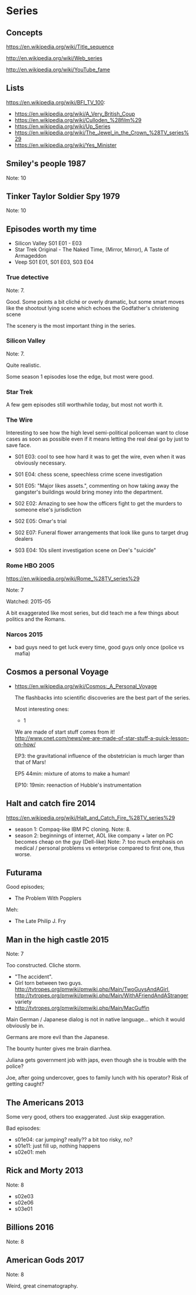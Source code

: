 # Series

## Concepts

<https://en.wikipedia.org/wiki/Title_sequence>

<http://en.wikipedia.org/wiki/Web_series>

<http://en.wikipedia.org/wiki/YouTube_fame>

## Lists

<https://en.wikipedia.org/wiki/BFI_TV_100>:

- <https://en.wikipedia.org/wiki/A_Very_British_Coup>
- <https://en.wikipedia.org/wiki/Culloden_%28film%29>
- <https://en.wikipedia.org/wiki/Up_Series>
- <https://en.wikipedia.org/wiki/The_Jewel_in_the_Crown_%28TV_series%29>
- <https://en.wikipedia.org/wiki/Yes_Minister>

## Smiley's people 1987

Note: 10

## Tinker Taylor Soldier Spy 1979

Note: 10

## Episodes worth my time

- Silicon Valley S01 E01 - E03
- Star Trek Original - The Naked Time, (Mirror, Mirror), A Taste of Armageddon
- Veep S01 E01, S01 E03, S03 E04

### True detective

Note: 7.

Good. Some points a bit cliché or overly dramatic,
but some smart moves like the shootout lying scene which echoes the Godfather's christening scene

The scenery is the most important thing in the series.

### Silicon Valley

Note: 7.

Quite realistic.

Some season 1 episodes lose the edge, but most were good.

### Star Trek

A few gem episodes still worthwhile today, but most not worth it.

### The Wire

Interesting to see how the high level semi-political policeman want to close cases as soon as possible even if it means letting the real deal go by just to save face.

- S01 E03: cool to see how hard it was to get the wire, even when it was obviously necessary.
- S01 E04: chess scene, speechless crime scene investigation
- S01 E05: "Major likes assets.", commenting on how taking away the gangster's buildings would bring money into the department.

- S02 E02: Amazing to see how the officers fight to get the murders to someone else's jurisdiction
- S02 E05: Omar's trial
- S02 E07: Funeral flower arrangements that look like guns to target drug dealers

- S03 E04: 10s silent investigation scene on Dee's "suicide"

### Rome HBO 2005

<https://en.wikipedia.org/wiki/Rome_%28TV_series%29>

Note: 7

Watched: 2015-05

A bit exaggerated like most series, but did teach me a few things about politics and the Romans.

### Narcos 2015

- bad guys need to get luck every time, good guys only once (police vs mafia)

## Cosmos a personal Voyage

-   https://en.wikipedia.org/wiki/Cosmos:_A_Personal_Voyage

    The flashbacks into scientific discoveries are the best part of the series.

    Most interesting ones:

    - 1

    We are made of start stuff comes from it! http://www.cnet.com/news/we-are-made-of-star-stuff-a-quick-lesson-on-how/

    EP3: the gravitational influence of the obstetrician is much larger than that of Mars!

    EP5 44min: mixture of atoms to make a human!

    EP10: 19min: reenaction of Hubble's instrumentation

## Halt and catch fire 2014

<https://en.wikipedia.org/wiki/Halt_and_Catch_Fire_%28TV_series%29>

- season 1: Compaq-like IBM PC cloning. Note: 8.
- season 2: beginnings of internet, AOL like company + later on PC becomes cheap on the guy (Dell-like) Note: 7: too much emphasis on medical / personal problems vs enterprise compared to first one, thus worse.

## Futurama

Good episodes;

- The Problem With Popplers

Meh:

- The Late Philip J. Fry

## Man in the high castle 2015

Note: 7

Too constructed. Cliche storm.

- "The accident".
- Girl torn between two guys. <http://tvtropes.org/pmwiki/pmwiki.php/Main/TwoGuysAndAGirl>, <http://tvtropes.org/pmwiki/pmwiki.php/Main/WithAFriendAndAStranger> variety
- <http://tvtropes.org/pmwiki/pmwiki.php/Main/MacGuffin>

Main German / Japanese dialog is not in native language... which it would obviously be in.

Germans are more evil than the Japanese.

The bounty hunter gives me brain diarrhea.

Juliana gets government job with japs, even though she is trouble with the police?

Joe, after going undercover, goes to family lunch with his operator? Risk of getting caught?

## The Americans 2013

Some very good, others too exaggerated. Just skip exaggeration.

Bad episodes:

- s01e04: car jumping? really?? a bit too risky, no?
- s01e11: just fill up, nothing happens
- s02e01: meh

## Rick and Morty 2013

Note: 8

- s02e03
- s02e06
- s03e01

## Billions 2016

Note: 8

## American Gods 2017

Note: 8

Weird, great cinematography.
